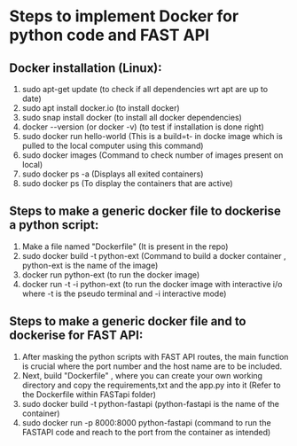 # Steps to implement Docker for python code and FAST API
## Docker installation (Linux):
1. sudo apt-get update (to check if all dependencies wrt apt are up to date)
2. sudo apt install docker.io (to install docker)
3. sudo snap install docker (to install all docker dependencies)
4. docker --version (or docker -v) (to test if installation is done right)
5. sudo docker run hello-world (This is a build=t- in docke image which is pulled to the local computer using this command)
6. sudo docker images (Command to check number of images present on local)
7. sudo docker ps -a (Displays all exited containers)
8. sudo docker ps (To display the containers that are active)

## Steps to make a generic docker file to dockerise a python script:
1. Make a file named "Dockerfile" (It is present in the repo)
2. sudo docker build -t python-ext (Command to build a docker container , python-ext is the name of the image)
3. docker run python-ext (to run the docker image)
4. docker run -t -i python-ext (to run the docker image with interactive i/o where -t is the pseudo terminal and -i interactive mode)

## Steps to make a generic docker file and to dockerise for FAST API:
1. After masking the python scripts with FAST API routes, the main function is crucial where the port number and the host name are to be included.
2. Next, build "Dockerfile" , where you can create your own working directory and copy the requirements,txt and the app.py into it (Refer to the Dockerfile within FASTapi folder)
3. sudo docker build -t python-fastapi (python-fastapi is the name of the container)
4. sudo docker run -p 8000:8000 python-fastapi (command to run the FASTAPI code and reach to the port from the container as intended)
